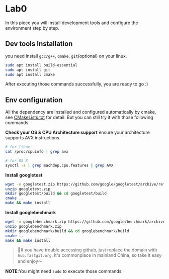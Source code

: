 # Lab0

In this piece you will install development tools and configure the environment step by step.

## Dev tools Installation

you need install `gcc/g++`, `cmake`, `git`(optional) on your linux.

```bash
sudo apt install build-essential
sudo apt install git
sudo apt install cmake
```

After executing those commands successfully, you are ready to go :)

## Env configuration
All the dependency are installed and configured automatically by cmake, see [CMakeLists.txt](../CMakeLists.txt) for detail.
But you can still try it with those following commands.

**Check your OS & CPU Architecture support**
ensure your architecture supports AVX instructions.
```bash
# for linux
cat /proc/cpuinfo | grep avx

# for OS X
sysctl -a | grep machdep.cpu.features | grep AVX
```
**Install googletest**
```bash
wget -o googletest.zip https://github.com/google/googletest/archive/refs/tags/release-1.11.0.zip
unzip googletest.zip
mkdir googletest/build && cd googletest/build
cmake ..
make && make install
```

**Install googlebechmark**
```bash
wget -o googlebenchmark.zip https://github.com/google/benchmark/archive/refs/tags/v1.6.1.zip
unzip googlebenchmark.zip
mkdir googlebenchmark/build && cd googlebenchmark/build
cmake ..
make && make install
```
> 🌟If you have trouble accessing github, just replace the domain with `hub.fastgit.org`. It's commonplace in mainland China, so take it easy and enjoy～

**NOTE**:You might need `sudo` to execute those commands.
